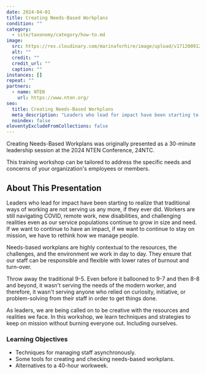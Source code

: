 ```yaml
---
date: 2024-04-01
title: Creating Needs-Based Workplans
condition: ""
category:
  - site/taxonomy/category/how-to.md
image:
  src: https://res.cloudinary.com/marinaforhire/image/upload/v1712009120/needs-based-workplans_w6xkpd.jpgg
  alt: ""
  credit: ""
  credit_url: ""
  caption: ""
instances: []
repeat: ""
partners:
  - name: NTEN
    url: https://www.nten.org/
seo:
  title: Creating Needs-Based Workplans
  meta_description: "Leaders who lead for impact have been starting to realize that traditional ways of working are not serving us any more, if they ever did."
  noindex: false
eleventyExcludeFromCollections: false
---
```


Creating Needs-Based Workplans was originally presented as a 30-minute leadership session at the 2024 NTEN Conference, 24NTC.

This training workshop can be tailored to address the specific needs and concerns of your organization's employees or members.

## About This Presentation

Leaders who lead for impact have been starting to realize that traditional ways of working are not serving us any more, if they ever did. Workers are still navigating COVID, remote work, new disabilities, and challenging realities even as our service populations continue to grow in size and need. If we want to continue to have an impact, if we want to continue to stay on mission, we have to rethink how we manage people.

Needs-based workplans are highly contextual to the resources, the challenges, and the environment we work in day to day. They ensure that our staff can be responsible and flexible with lower rates of burnout and turn-over.

Throw away the traditional 9-5. Even before it ballooned to 9-7 and then 8-8 and beyond, it wasn't serving the needs of the modern worker, and therefore, it wasn't serving anyone who relied on curiosity, initiative, or problem-solving from their staff in order to get things done.

As leaders, we are being called on to be creative with the resources and realities we face. In this workshop, we learn techniques and strategies to keep on mission without burning everyone out. Including ourselves.

### Learning Objectives

- Techniques for managing staff asynchronously.
- Some tools for creating and checking needs-based workplans.
- Alternatives to a 40-hour workweek.
